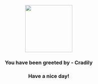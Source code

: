 <p align="center">
    <img src="https://raw.githubusercontent.com/PokeAPI/sprites/master/sprites/pokemon/346.png" width="150" height="150">
</p>
<h3 align="center">You have been greeted by - <b>Cradily</b></h3>
<h3 align="center">Have a nice day!</h3>
